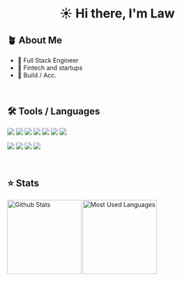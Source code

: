 <h1 align="center">☀️ Hi there, I'm Law</h1>

## 🪴 About Me

- 🔭 Full Stack Engineer
- 🌱 Fintech and startups
- 🚀 Build / Acc.

&nbsp;

## 🛠️ Tools / Languages

![](https://img.shields.io/badge/-TypeScript-05122A?style=for-the-badge&color=22272e&logo=typescript&logoColor=#3178C6)
![](https://img.shields.io/badge/-Go-05122A?style=for-the-badge&color=22272e&logo=go&logoColor=00a7d0)
![](https://img.shields.io/badge/-Rust-05122A?style=for-the-badge&color=22272e&logo=rust&logoColor=f74c00)
![](https://img.shields.io/badge/-Postgresql-05122A?style=for-the-badge&color=22272e&logo=postgresql&logoColor=4479A1)
![](https://img.shields.io/badge/-Kubernetes-05122A?style=for-the-badge&color=22272e&logo=kubernetes&logoColor=#326CE5)
![](https://img.shields.io/badge/-Azure-05122A?style=for-the-badge&color=22272e&logo=microsoftazure&logoColor=0079d5)
![](https://img.shields.io/badge/-AWS-05122A?style=for-the-badge&color=22272e&logo=amazon-aws&logoColor=fd9800)

![](https://img.shields.io/badge/-Sentry-05122A?style=for-the-badge&color=22272e&logo=sentry)
![](https://img.shields.io/badge/-Datadog-05122A?style=for-the-badge&color=22272e&logo=datadog)
![](https://img.shields.io/badge/-Grafana-05122A?style=for-the-badge&color=22272e&logo=grafana)
![](https://img.shields.io/badge/-Elastic-05122A?style=for-the-badge&color=22272e&logo=elastic)

&nbsp;

## ⭐ Stats

<img height="170" align="left" src="https://github-readme-stats-sigma-five.vercel.app/api?username=lkuoch&count_private=true&show_icons=true&bg_color=22272e&border_color=22272e&title_color=f5e0dc&text_color=d9e0ee&icon_color=c9cbff" alt="Github Stats" />
<img height="170" src="https://github-readme-stats-sigma-five.vercel.app/api/top-langs/?username=lkuoch&count_private=true&layout=compact&show_icons=true&bg_color=22272e&border_color=22272e&title_color=f5e0dc&text_color=ffffff&icon_color=c9cbff&langs_count=6" alt="Most Used Languages" />
